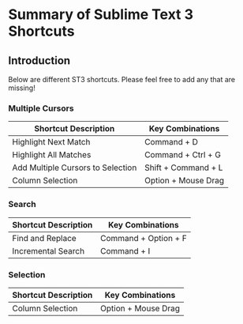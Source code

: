 # Summary of Sublime Text 3 Shortcuts

## Introduction
Below are different ST3 shortcuts. Please feel free to add any that are missing!

### Multiple Cursors

| Shortcut Description            | Key Combinations         |
| ------------------------------- | ------------------------ |
| Highlight Next Match | Command + D |
| Highlight All Matches | Command + Ctrl + G |
| Add Multiple Cursors to Selection | Shift + Command + L |
| Column Selection | Option + Mouse Drag

### Search

| Shortcut Description            | Key Combinations         |
| ------------------------------- | ------------------------ |
| Find and Replace | Command + Option + F |
| Incremental Search | Command + I |

### Selection

| Shortcut Description            | Key Combinations         |
| ------------------------------- | ------------------------ |
| Column Selection | Option + Mouse Drag
